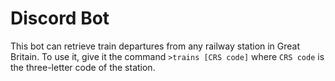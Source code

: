 # Discord Bot
This bot can retrieve train departures from any railway station in Great Britain. 
To use it, give it the command `>trains [CRS code]` where `CRS code` is the three-letter code of the station.
